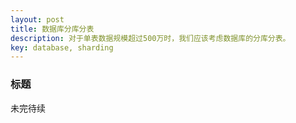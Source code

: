 ```yaml
---
layout: post
title: 数据库分库分表
description: 对于单表数据规模超过500万时，我们应该考虑数据库的分库分表。
key: database, sharding
---
```


### 标题
未完待续